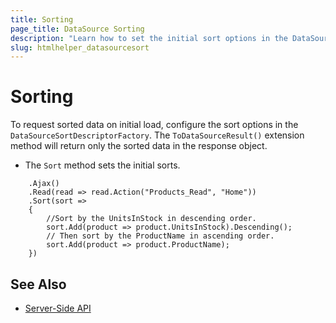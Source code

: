 ```yaml
---
title: Sorting
page_title: DataSource Sorting
description: "Learn how to set the initial sort options in the DataSource component for {{ site.framework }}."
slug: htmlhelper_datasourcesort
---
```


# Sorting

To request sorted data on initial load, configure the sort options in the `DataSourceSortDescriptorFactory`. The `ToDataSourceResult()` extension method will return only the sorted data in the response object.

* The `Sort` method sets the initial sorts.

```HtmlHelper
    .Ajax()
    .Read(read => read.Action("Products_Read", "Home"))
    .Sort(sort =>
    {
        //Sort by the UnitsInStock in descending order.
        sort.Add(product => product.UnitsInStock).Descending();
        // Then sort by the ProductName in ascending order.
        sort.Add(product => product.ProductName);
    })
```

## See Also

* [Server-Side API](/api/datasource)
